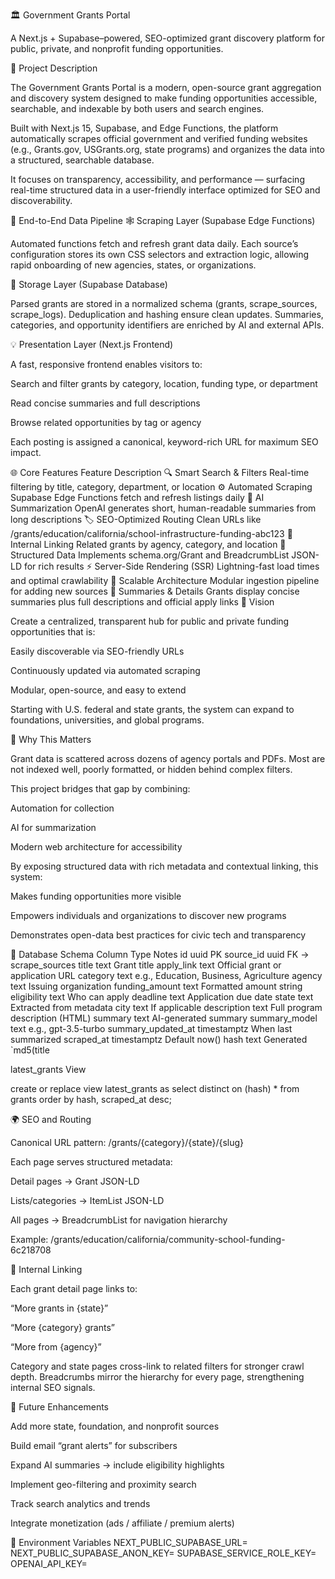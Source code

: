 🏛️ Government Grants Portal

A Next.js + Supabase–powered, SEO-optimized grant discovery platform for public, private, and nonprofit funding opportunities.

📖 Project Description

The Government Grants Portal is a modern, open-source grant aggregation and discovery system designed to make funding opportunities accessible, searchable, and indexable by both users and search engines.

Built with Next.js 15, Supabase, and Edge Functions, the platform automatically scrapes official government and verified funding websites (e.g., Grants.gov, USGrants.org, state programs) and organizes the data into a structured, searchable database.

It focuses on transparency, accessibility, and performance — surfacing real-time structured data in a user-friendly interface optimized for SEO and discoverability.

🧩 End-to-End Data Pipeline
🕸️ Scraping Layer (Supabase Edge Functions)

Automated functions fetch and refresh grant data daily.
Each source’s configuration stores its own CSS selectors and extraction logic, allowing rapid onboarding of new agencies, states, or organizations.

💾 Storage Layer (Supabase Database)

Parsed grants are stored in a normalized schema (grants, scrape_sources, scrape_logs).
Deduplication and hashing ensure clean updates.
Summaries, categories, and opportunity identifiers are enriched by AI and external APIs.

💡 Presentation Layer (Next.js Frontend)

A fast, responsive frontend enables visitors to:

Search and filter grants by category, location, funding type, or department

Read concise summaries and full descriptions

Browse related opportunities by tag or agency

Each posting is assigned a canonical, keyword-rich URL for maximum SEO impact.

🌐 Core Features
Feature	Description
🔍 Smart Search & Filters	Real-time filtering by title, category, department, or location
⚙️ Automated Scraping	Supabase Edge Functions fetch and refresh listings daily
🧠 AI Summarization	OpenAI generates short, human-readable summaries from long descriptions
🏷️ SEO-Optimized Routing	Clean URLs like /grants/education/california/school-infrastructure-funding-abc123
🔗 Internal Linking	Related grants by agency, category, and location
🧾 Structured Data	Implements schema.org/Grant and BreadcrumbList JSON-LD for rich results
⚡ Server-Side Rendering (SSR)	Lightning-fast load times and optimal crawlability
🧱 Scalable Architecture	Modular ingestion pipeline for adding new sources
💬 Summaries & Details	Grants display concise summaries plus full descriptions and official apply links
🧭 Vision

Create a centralized, transparent hub for public and private funding opportunities that is:

Easily discoverable via SEO-friendly URLs

Continuously updated via automated scraping

Modular, open-source, and easy to extend

Starting with U.S. federal and state grants, the system can expand to foundations, universities, and global programs.

🧩 Why This Matters

Grant data is scattered across dozens of agency portals and PDFs.
Most are not indexed well, poorly formatted, or hidden behind complex filters.

This project bridges that gap by combining:

Automation for collection

AI for summarization

Modern web architecture for accessibility

By exposing structured data with rich metadata and contextual linking, this system:

Makes funding opportunities more visible

Empowers individuals and organizations to discover new programs

Demonstrates open-data best practices for civic tech and transparency

🧮 Database Schema
Column	Type	Notes
id	uuid	PK
source_id	uuid	FK → scrape_sources
title	text	Grant title
apply_link	text	Official grant or application URL
category	text	e.g., Education, Business, Agriculture
agency	text	Issuing organization
funding_amount	text	Formatted amount string
eligibility	text	Who can apply
deadline	text	Application due date
state	text	Extracted from metadata
city	text	If applicable
description	text	Full program description (HTML)
summary	text	AI-generated summary
summary_model	text	e.g., gpt-3.5-turbo
summary_updated_at	timestamptz	When last summarized
scraped_at	timestamptz	Default now()
hash	text	Generated `md5(title

latest_grants View

create or replace view latest_grants as
select distinct on (hash) *
from grants
order by hash, scraped_at desc;

🌍 SEO and Routing

Canonical URL pattern:
/grants/{category}/{state}/{slug}

Each page serves structured metadata:

Detail pages → Grant JSON-LD

Lists/categories → ItemList JSON-LD

All pages → BreadcrumbList for navigation hierarchy

Example:
/grants/education/california/community-school-funding-6c218708

🔗 Internal Linking

Each grant detail page links to:

“More grants in {state}”

“More {category} grants”

“More from {agency}”

Category and state pages cross-link to related filters for stronger crawl depth.
Breadcrumbs mirror the hierarchy for every page, strengthening internal SEO signals.

🧠 Future Enhancements

Add more state, foundation, and nonprofit sources

Build email “grant alerts” for subscribers

Expand AI summaries → include eligibility highlights

Implement geo-filtering and proximity search

Track search analytics and trends

Integrate monetization (ads / affiliate / premium alerts)

🧰 Environment Variables
NEXT_PUBLIC_SUPABASE_URL=
NEXT_PUBLIC_SUPABASE_ANON_KEY=
SUPABASE_SERVICE_ROLE_KEY=
OPENAI_API_KEY=
